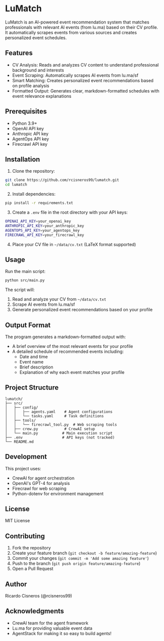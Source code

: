 # LuMatch

LuMatch is an AI-powered event recommendation system that matches professionals with relevant AI events (from lu.ma) based on their CV profile. It automatically scrapes events from various sources and creates personalized event schedules.

## Features

- CV Analysis: Reads and analyzes CV content to understand professional background and interests
- Event Scraping: Automatically scrapes AI events from lu.ma/sf
- Smart Matching: Creates personalized event recommendations based on profile analysis
- Formatted Output: Generates clear, markdown-formatted schedules with event relevance explanations

## Prerequisites

- Python 3.9+
- OpenAI API key
- Anthropic API key
- AgentOps API key
- Firecrawl API key

## Installation

1. Clone the repository:
```bash
git clone https://github.com/rcisneros99/lumatch.git
cd lumatch
```

2. Install dependencies:
```bash
pip install -r requirements.txt
```

3. Create a `.env` file in the root directory with your API keys:
```bash
OPENAI_API_KEY=your_openai_key
ANTHROPIC_API_KEY=your_anthropic_key
AGENTOPS_API_KEY=your_agentops_key
FIRECRAWL_API_KEY=your_firecrawl_key
```

4. Place your CV file in `~/data/cv.txt` (LaTeX format supported)

## Usage

Run the main script:
```bash
python src/main.py
```

The script will:
1. Read and analyze your CV from `~/data/cv.txt`
2. Scrape AI events from lu.ma/sf
3. Generate personalized event recommendations based on your profile

## Output Format

The program generates a markdown-formatted output with:
- A brief overview of the most relevant events for your profile
- A detailed schedule of recommended events including:
  - Date and time
  - Event name
  - Brief description
  - Explanation of why each event matches your profile

## Project Structure
```
lumatch/
├── src/
│   ├── config/
│   │   ├── agents.yaml    # Agent configurations
│   │   └── tasks.yaml     # Task definitions
│   ├── tools/
│   │   └── firecrawl_tool.py  # Web scraping tools
│   ├── crew.py            # CrewAI setup
│   └── main.py           # Main execution script
├── .env                  # API keys (not tracked)
└── README.md
```

## Development

This project uses:
- CrewAI for agent orchestration
- OpenAI's GPT-4 for analysis
- Firecrawl for web scraping
- Python-dotenv for environment management

## License

MIT License

## Contributing

1. Fork the repository
2. Create your feature branch (`git checkout -b feature/amazing-feature`)
3. Commit your changes (`git commit -m 'Add some amazing feature'`)
4. Push to the branch (`git push origin feature/amazing-feature`)
5. Open a Pull Request

## Author

Ricardo Cisneros (@rcisneros99)

## Acknowledgments

- CrewAI team for the agent framework
- Lu.ma for providing valuable event data
- AgentStack for making it so easy to build agents!
